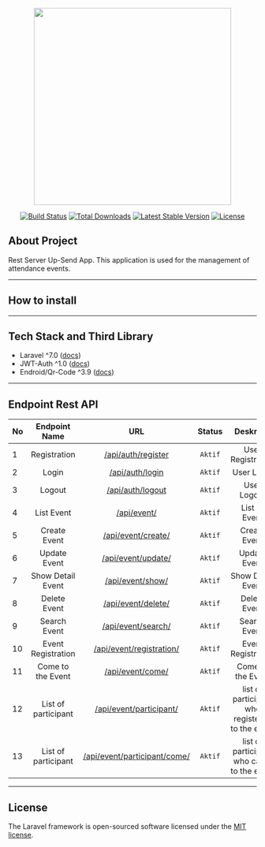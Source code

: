 <p align="center"><a href="https://laravel.com" target="_blank"><img src="https://raw.githubusercontent.com/laravel/art/master/logo-lockup/5%20SVG/2%20CMYK/1%20Full%20Color/laravel-logolockup-cmyk-red.svg" width="400"></a></p>

<p align="center">
<a href="https://travis-ci.org/laravel/framework"><img src="https://travis-ci.org/laravel/framework.svg" alt="Build Status"></a>
<a href="https://packagist.org/packages/laravel/framework"><img src="https://poser.pugx.org/laravel/framework/d/total.svg" alt="Total Downloads"></a>
<a href="https://packagist.org/packages/laravel/framework"><img src="https://poser.pugx.org/laravel/framework/v/stable.svg" alt="Latest Stable Version"></a>
<a href="https://packagist.org/packages/laravel/framework"><img src="https://poser.pugx.org/laravel/framework/license.svg" alt="License"></a>
</p>

## About Project
Rest Server Up-Send App. This application is used for the management of attendance events.

---

## How to install

---

## Tech Stack and Third Library
- Laravel ^7.0 ([docs](https://laravel.com/))
- JWT-Auth ^1.0 ([docs](https://jwt-auth.readthedocs.io/en/develop/))
- Endroid/Qr-Code ^3.9 ([docs](https://github.com/endroid/qr-code))

---

## Endpoint Rest API

|  No  | Endpoint Name   |    URL    | Status  | Deskripsi | `Token` |
| ---- |:---------------:|:---------:|:-------:|:---------:|:------:|
|  1   | Registration | [/api/auth/register](http://127.0.0.1:8000/api/auth/register) | `Aktif` | User Registration | - |
|  2   | Login | [/api/auth/login](http://127.0.0.1:8000/api/auth/login) | `Aktif` | User Login | - |
|  3   | Logout | [/api/auth/logout](http://127.0.0.1:8000/api/auth/logout) | `Aktif` | User Logout | - |
|  4   | List Event | [/api/event/](http://127.0.0.1:8000/api/event/) | `Aktif` | List of Event | `jwt` |
|  5   | Create Event | [/api/event/create/](http://127.0.0.1:8000/api/event/create) | `Aktif` | Create Event | `jwt` |
|  6   | Update Event | [/api/event/update/](http://127.0.0.1:8000/api/event/update) | `Aktif` | Update Event | `jwt` |
|  7   | Show Detail Event | [/api/event/show/](http://127.0.0.1:8000/api/event/show) | `Aktif` | Show Detail Event | `jwt` |
|  8   | Delete Event | [/api/event/delete/](http://127.0.0.1:8000/api/event/delete) | `Aktif` | Delete Event | `jwt` |
|  9   | Search Event | [/api/event/search/](http://127.0.0.1:8000/api/event/search) | `Aktif` | Search Event | `jwt` |
|  10   | Event Registration | [/api/event/registration/](http://127.0.0.1:8000/api/event/registration) | `Aktif` | Event Registration | `jwt` |
|  11   | Come to the Event | [/api/event/come/](http://127.0.0.1:8000/api/event/come) | `Aktif` | Come to the Event | `jwt` |
|  12   | List of participant | [/api/event/participant/](http://127.0.0.1:8000/api/event/participant/) | `Aktif` | list of participant who registered to the event | `jwt` |
|  13   | List of participant | [/api/event/participant/come/](http://127.0.0.1:8000/api/event/participant/come/) | `Aktif` | list of participant who came to the event | `jwt` |


---

## License

The Laravel framework is open-sourced software licensed under the [MIT license](https://opensource.org/licenses/MIT).
